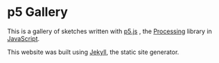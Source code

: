 # p5 Gallery
This is a gallery of sketches written with [p5.js] , the [Processing] library in [JavaScript].

This website was built using [Jekyll], the static site generator.

[p5.js]: https://p5js.org/ "p5.js | home"
[Processing]: https://processing.org/ "Processing.org"
[JavaScript]: https://developer.mozilla.org/en-US/docs/Web/JavaScript "JavaScript | MDN"
[Jekyll]: https://jekyllrb.com/ "Jekyll • Simple, blog-aware, static sites | Transform your plain text into static websites and blogs"
